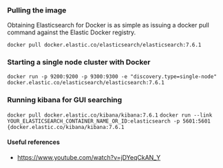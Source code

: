 ### Pulling the image
Obtaining Elasticsearch for Docker is as simple as issuing a docker pull command against the Elastic Docker registry.

`docker pull docker.elastic.co/elasticsearch/elasticsearch:7.6.1`

### Starting a single node cluster with Docker

`docker run -p 9200:9200 -p 9300:9300 -e "discovery.type=single-node" docker.elastic.co/elasticsearch/elasticsearch:7.6.1`

### Running kibana for GUI searching
`docker pull docker.elastic.co/kibana/kibana:7.6.1`
`docker run --link YOUR_ELASTICSEARCH_CONTAINER_NAME_OR_ID:elasticsearch -p 5601:5601 {docker.elastic.co/kibana/kibana:7.6.1`

#### Useful references
- https://www.youtube.com/watch?v=jDYeqCkAN_Y